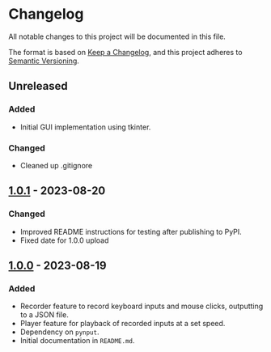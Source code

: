 # Changelog

All notable changes to this project will be documented in this file.

The format is based on [Keep a Changelog](https://keepachangelog.com/en/1.0.0/), and this project adheres to [Semantic Versioning](https://semver.org/spec/v2.0.0.html).

## Unreleased
### Added
- Initial GUI implementation using tkinter.
### Changed
- Cleaned up .gitignore

## [1.0.1] - 2023-08-20
### Changed
- Improved README instructions for testing after publishing to PyPI.
- Fixed date for 1.0.0 upload

## [1.0.0] - 2023-08-19
### Added
- Recorder feature to record keyboard inputs and mouse clicks, outputting to a JSON file.
- Player feature for playback of recorded inputs at a set speed.
- Dependency on `pynput`.
- Initial documentation in `README.md`.

[Unreleased]: https://github.com/sabifiedsab/tas-recorder/compare/v1.0.1...HEAD
[1.0.0]: https://github.com/sabifiedsab/tas-recorder/releases/tag/v1.0.0
[1.0.1]: https://github.com/sabifiedsab/tas-recorder/releases/tag/v1.0.1
